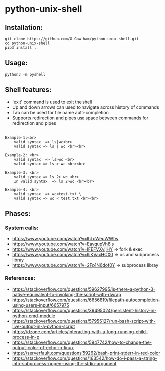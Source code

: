 # python-unix-shell

## Installation:
    git clone https://github.com/G-Gowtham/python-unix-shell.git
    cd python-unix-shell
    pip3 install .

## Usage:
    python3 -m pyshell

## Shell features:
  * 'exit' command is used to exit the shell 
  * Up and down arrows can used to navigate across history of commands 
  * Tab can be used for file name auto-completion 
  * Supports redirection and pipes use space between commands for redirection and pipes<br><br>
  <div>

    Example-1:<br>
        valid syntax  => ls|wc<br>
        valid syntax => ls | wc <br><br>

    Example-2: <br>
        valid syntax  => ls>wc <br>
        valid syntax => ls > wc <br><br>

    Example-3: <br>
        valid syntax => ls 2> wc <br>
        In valid syntax  => ls 2>wc <br><br>

    Example-4: <br> 
        valid syntax  => wc<test.txt \
        valid syntax => wc < test.txt <br><br>

## Phases:
  ### System calls:
  * https://www.youtube.com/watch?v=lhToWeuWWfw
  * https://www.youtube.com/watch?v=EavqupVh8ls
  * https://www.youtube.com/watch?v=IFEFVXvjiHY => fork & exec
  * https://www.youtube.com/watch?v=IIiKVaxHCX0 => os and subprocess libray
  * https://www.youtube.com/watch?v=2Fp1N6dof0Y => subprocess libray

  ### References:
  * https://stackoverflow.com/questions/59627995/is-there-a-python-3-native-equivalent-to-invoking-the-script-with-rlwrap
  * https://stackoverflow.com/questions/6656819/filepath-autocompletion-using-users-input/6657975
  * https://stackoverflow.com/questions/39495024/persistent-history-in-python-cmd-module
  * https://stackoverflow.com/questions/57955127/run-bash-script-with-live-output-in-a-python-script
  * https://dzone.com/articles/interacting-with-a-long-running-child-process-in-p
  * https://stackoverflow.com/questions/5947742/how-to-change-the-output-color-of-echo-in-linux
  * https://serverfault.com/questions/59262/bash-print-stderr-in-red-color
  * https://stackoverflow.com/questions/163542/how-do-i-pass-a-string-into-subprocess-popen-using-the-stdin-argument


